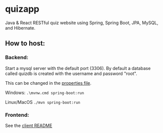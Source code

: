 # quizapp
Java & React RESTful quiz website using Spring, Spring Boot, JPA, MySQL, and Hibernate.
## How to host:
### Backend:
Start a mysql server with the default port (3306). By default a database called quizdb is created with the username and password "root".

This can be changed in the [properties file](src/main/resources/application.properties).

Windows: `.\mvnw.cmd spring-boot:run`

Linux/MacOS `./mvn spring-boot:run`
### Frontend:
See the [client README](client/README.md)
